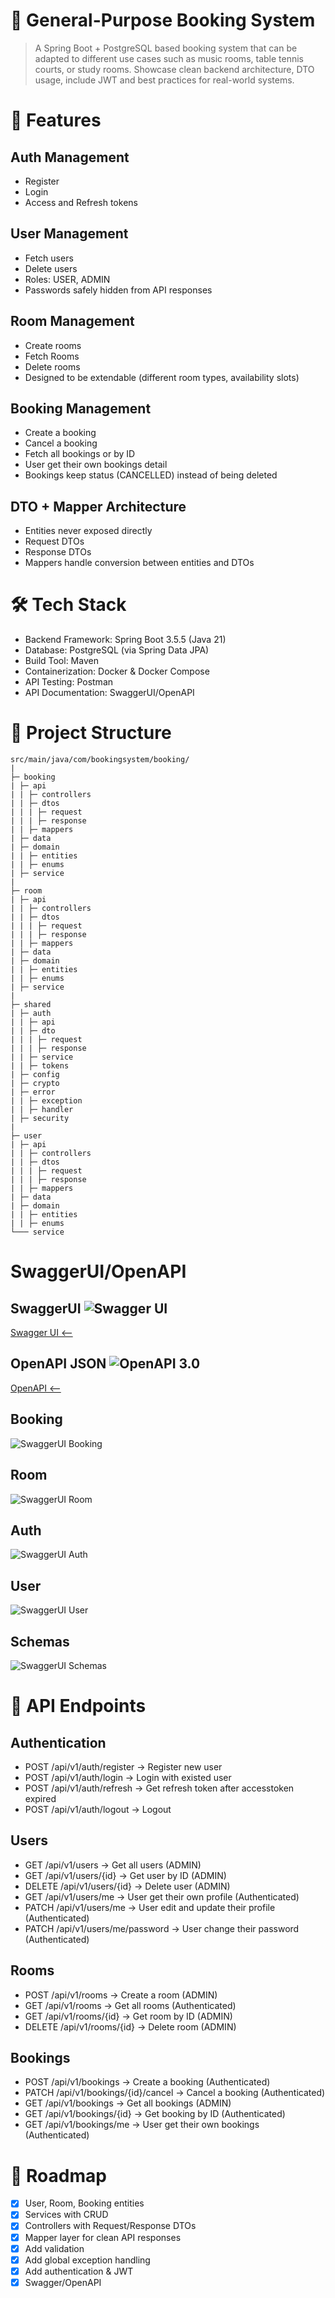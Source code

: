 # 📘 General-Purpose Booking System

> A Spring Boot + PostgreSQL based booking system that can be adapted to different use cases such as music rooms, table tennis courts, or study rooms. Showcase clean backend architecture, DTO usage, include JWT and best practices for real-world systems.

# 🚀 Features

## Auth Management

- Register
- Login
- Access and Refresh tokens

## User Management

- Fetch users
- Delete users
- Roles: USER, ADMIN
- Passwords safely hidden from API responses

## Room Management

- Create rooms
- Fetch Rooms
- Delete rooms
- Designed to be extendable (different room types, availability slots)

## Booking Management

- Create a booking
- Cancel a booking
- Fetch all bookings or by ID
- User get their own bookings detail
- Bookings keep status (CANCELLED) instead of being deleted

## DTO + Mapper Architecture

- Entities never exposed directly
- Request DTOs
- Response DTOs
- Mappers handle conversion between entities and DTOs

# 🛠 Tech Stack

- Backend Framework: Spring Boot 3.5.5 (Java 21)
- Database: PostgreSQL (via Spring Data JPA)
- Build Tool: Maven
- Containerization: Docker & Docker Compose
- API Testing: Postman
- API Documentation: SwaggerUI/OpenAPI

# 📂 Project Structure

```text
src/main/java/com/bookingsystem/booking/
|
├─ booking
| ├─ api
| | ├─ controllers
| | ├─ dtos
| | | ├─ request
| | | ├─ response
| | ├─ mappers
| ├─ data
| ├─ domain
| | ├─ entities
| | ├─ enums
| ├─ service
|
├─ room
| ├─ api
| | ├─ controllers
| | ├─ dtos
| | | ├─ request
| | | ├─ response
| | ├─ mappers
| ├─ data
| ├─ domain
| | ├─ entities
| | ├─ enums
| ├─ service
|
├─ shared
| ├─ auth
| | ├─ api
| | ├─ dto
| | | ├─ request
| | | ├─ response
| | ├─ service
| | ├─ tokens
| ├─ config
| ├─ crypto
| ├─ error
| | ├─ exception
| | ├─ handler
| ├─ security
|
├─ user
| ├─ api
| | ├─ controllers
| | ├─ dtos
| | | ├─ request
| | | ├─ response
| | ├─ mappers
| ├─ data
| ├─ domain
| | ├─ entities
| | ├─ enums
└─── service
```

# SwaggerUI/OpenAPI

## SwaggerUI ![Swagger UI](https://img.shields.io/badge/Swagger-UI-blue)

[Swagger UI <--](http://localhost:8082/swagger-ui.html)

## OpenAPI JSON ![OpenAPI 3.0](https://img.shields.io/badge/OpenAPI-3.0-brightgreen)

[OpenAPI <--](http://localhost:8082/v3/api-docs)

## Booking

![SwaggerUI Booking](images/swaggerui_booking.png)

## Room

![SwaggerUI Room](images/swaggerui_room.png)

## Auth

![SwaggerUI Auth](images/swaggerui_auth.png)

## User

![SwaggerUI User](images/swaggerui_user.png)

## Schemas

![SwaggerUI Schemas](images/swaggerui_schemas.png)

# 📡 API Endpoints

## Authentication

- POST /api/v1/auth/register → Register new user
- POST /api/v1/auth/login → Login with existed user
- POST /api/v1/auth/refresh → Get refresh token after accesstoken expired
- POST /api/v1/auth/logout → Logout

## Users

- GET /api/v1/users → Get all users (ADMIN)
- GET /api/v1/users/{id} → Get user by ID (ADMIN)
- DELETE /api/v1/users/{id} → Delete user (ADMIN)
- GET /api/v1/users/me → User get their own profile (Authenticated)
- PATCH /api/v1/users/me → User edit and update their profile (Authenticated)
- PATCH /api/v1/users/me/password → User change their password (Authenticated)

## Rooms

- POST /api/v1/rooms → Create a room (ADMIN)
- GET /api/v1/rooms → Get all rooms (Authenticated)
- GET /api/v1/rooms/{id} → Get room by ID (ADMIN)
- DELETE /api/v1/rooms/{id} → Delete room (ADMIN)

## Bookings

- POST /api/v1/bookings → Create a booking (Authenticated)
- PATCH /api/v1/bookings/{id}/cancel → Cancel a booking (Authenticated)
- GET /api/v1/bookings → Get all bookings (ADMIN)
- GET /api/v1/bookings/{id} → Get booking by ID (Authenticated)
- GET /api/v1/bookings/me → User get their own bookings (Authenticated)

# 📅 Roadmap

- [x] User, Room, Booking entities
- [x] Services with CRUD
- [x] Controllers with Request/Response DTOs
- [x] Mapper layer for clean API responses
- [x] Add validation
- [x] Add global exception handling
- [x] Add authentication & JWT
- [x] Swagger/OpenAPI
